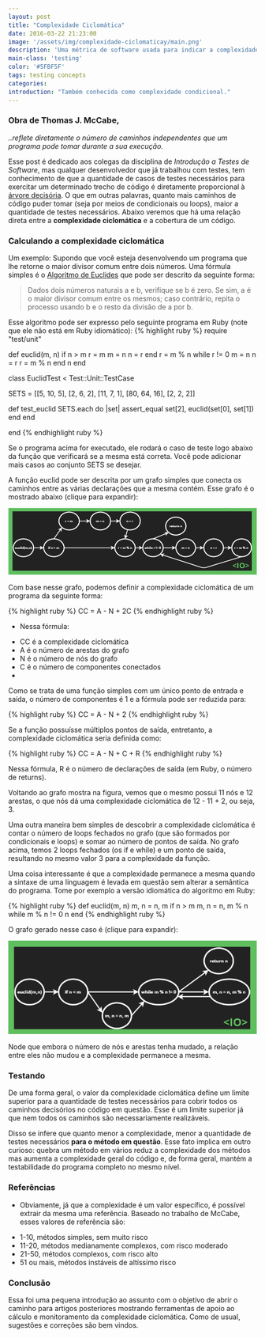 ```yaml
---
layout: post
title: "Complexidade Ciclomática"
date: 2016-03-22 21:23:00
image: '/assets/img/complexidade-ciclomaticay/main.png'
description: 'Uma métrica de software usada para indicar a complexidade de um programa de computador.'
main-class: 'testing'
color: '#5FBF5F'
tags: testing concepts
categories:
introduction: "Também conhecida como complexidade condicional."
---
```


### Obra de Thomas J. McCabe,
*..reflete diretamente o número de caminhos independentes que um programa pode tomar durante a sua execução.*

Esse post é dedicado aos colegas da disciplina de *Introdução a Testes de Software*, mas
qualquer desenvolvedor que já trabalhou com testes, tem conhecimento de que a quantidade
de casos de testes necessários para exercitar um determinado trecho de código é diretamente
proporcional à [árvore decisória](https://pt.wikipedia.org/wiki/%C3%81rvore_de_decis%C3%A3o).
O que em outras palavras, quanto mais caminhos de código puder tomar (seja por meios de condicionais ou loops),
maior a quantidade de testes necessários. Abaixo veremos que há uma relação direta entre a **complexidade ciclomática**
e a cobertura de um código.

### Calculando a complexidade ciclomática
Um exemplo:
Supondo que você esteja desenvolvendo um programa que lhe retorne o maior divisor comum entre dois números. Uma fórmula
simples é o [Algoritmo de Euclides](https://pt.wikipedia.org/wiki/Algoritmo_de_Euclides) que pode ser descrito da seguinte forma:

> Dados dois números naturais a e b, verifique se b é zero. Se sim, a é o maior divisor comum entre os mesmos; caso contrário, repita o processo usando b e o resto da divisão de a por b.

Esse algoritmo pode ser expresso pelo seguinte programa em Ruby (note que ele não está em Ruby idiomático):
{% highlight ruby %}
require "test/unit"

def euclid(m, n)
  if n > m
    r = m
    m = n
    n = r
  end
  r = m % n
  while r != 0
    m = n
    n = r
    r = m % n
  end
  n
end

class EuclidTest < Test::Unit::TestCase
  
  SETS = [[5, 10,  5], [2,  6,  2], [11,  7,  1], 
    [80, 64, 16], [2, 2, 2]]
  
  def test_euclid
    SETS.each do |set|
      assert_equal set[2], euclid(set[0], set[1])
    end
  end
  
end
{% endhighlight ruby %}

Se o programa acima for executado, ele rodará o caso de teste logo abaixo da função que verificará se a mesma está correta. Você pode adicionar mais casos ao conjunto SETS se desejar.

A função euclid pode ser descrita por um grafo simples que conecta os caminhos entre as várias declarações que a mesma contém. Esse grafo é o mostrado abaixo (clique para expandir):

![Grafo](/assets/img/complexidade-ciclomatica/grafo1.png)

Com base nesse grafo, podemos definir a complexidade ciclomática de um programa da seguinte forma:

{% highlight ruby %}
CC = A - N + 2C
{% endhighlight ruby %}

+ Nessa fórmula:
- CC é a complexidade ciclomática
- A é o número de arestas do grafo
- N é o número de nós do grafo
- C é o número de componentes conectados
- 
Como se trata de uma função simples com um único ponto de entrada e saída, o número de componentes é 1 e a fórmula pode ser reduzida para:

{% highlight ruby %}
CC = A - N + 2
{% endhighlight ruby %}

Se a função possuísse múltiplos pontos de saída, entretanto, a complexidade ciclomática seria definida como:

{% highlight ruby %}
CC = A - N + C + R
{% endhighlight ruby %}

Nessa fórmula, R é o número de declarações de saída (em Ruby, o número de returns).

Voltando ao grafo mostra na figura, vemos que o mesmo possui 11 nós e 12 arestas, o que nós dá uma complexidade ciclomática de 12 - 11 + 2, ou seja, 3.

Uma outra maneira bem simples de descobrir a complexidade ciclomática é contar o número de loops fechados no grafo (que são formados por condicionais e loops) e somar ao número de pontos de saída. No grafo acima, temos 2 loops fechados (os if e while) e um ponto de saída, resultando no mesmo valor 3 para a complexidade da função.

Uma coisa interessante é que a complexidade permanece a mesma quando a sintaxe de uma linguagem é levada em questão sem alterar a semântica do programa. Tome por exemplo a versão idiomática do algoritmo em Ruby:

{% highlight ruby %}
def euclid(m, n)
  m, n = n, m if n > m
  m, n = n, m % n while m % n != 0
  n
end
{% endhighlight ruby %}

O grafo gerado nesse caso é (clique para expandir):

![Grafo](/assets/img/complexidade-ciclomatica/grafo2.png)

Node que embora o número de nós e arestas tenha mudado, a relação entre eles não mudou e a complexidade permanece a mesma.

### Testando

De uma forma geral, o valor da complexidade ciclomática define um limite superior para a quantidade de testes necessários para cobrir todos os caminhos decisórios no código em questão. Esse é um limite superior já que nem todos os caminhos são necessariamente realizáveis.

Disso se infere que quanto menor a complexidade, menor a quantidade de testes necessários **para o método em questão**. Esse fato implica em outro curioso: quebra um método em vários reduz a complexidade dos métodos mas aumenta a complexidade geral do código e, de forma geral, mantém a testabilidade do programa completo no mesmo nível.

### Referências

* Obviamente, já que a complexidade é um valor específico, é possível extrair da mesma uma referência. Baseado no trabalho de McCabe, esses valores de referência são:

- 1-10, métodos simples, sem muito risco
- 11-20, métodos medianamente complexos, com risco moderado
- 21-50, métodos complexos, com risco alto
- 51 ou mais, métodos instáveis de altíssimo risco

### Conclusão
Essa foi uma pequena introdução ao assunto com o objetivo de abrir o caminho para artigos posteriores mostrando ferramentas de apoio ao cálculo e monitoramento da complexidade ciclomática. Como de usual, sugestões e correções são bem vindos.
